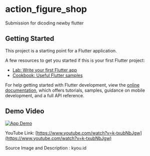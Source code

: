 # action_figure_shop

Submission for dicoding newby flutter

## Getting Started

This project is a starting point for a Flutter application.

A few resources to get you started if this is your first Flutter project:

- [Lab: Write your first Flutter app](https://docs.flutter.dev/get-started/codelab)
- [Cookbook: Useful Flutter samples](https://docs.flutter.dev/cookbook)

For help getting started with Flutter development, view the
[online documentation](https://docs.flutter.dev/), which offers tutorials,
samples, guidance on mobile development, and a full API reference.

## Demo Video

[![App Demo](https://img.youtube.com/vi/k-txubNbJgw/0.jpg)](https://www.youtube.com/watch?v=k-txubNbJgw)

YouTube Link: [https://www.youtube.com/watch?v=k-txubNbJgw](https://www.youtube.com/watch?v=k-txubNbJgw)

Source Image and Description : kyou.id
